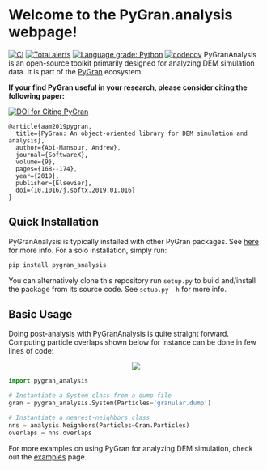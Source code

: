 # Welcome to the PyGran.analysis webpage!
[//]: # (Badges)
[![CI](https://github.com/Andrew-AbiMansour/PyGranAnalysis/actions/workflows/test.yaml/badge.svg)](https://github.com/Andrew-AbiMansour/PyGranAnalysis/actions/workflows/test.yaml)
[![Total alerts](https://img.shields.io/lgtm/alerts/g/Andrew-AbiMansour/PyGranAnalysis.svg?logo=lgtm&logoWidth=18)](https://lgtm.com/projects/g/Andrew-AbiMansour/PyGranAnalysis/alerts/)
[![Language grade: Python](https://img.shields.io/lgtm/grade/python/g/Andrew-AbiMansour/PyGranAnalysis.svg?logo=lgtm&logoWidth=18)](https://lgtm.com/projects/g/Andrew-AbiMansour/PyGranAnalysis/context:python)
[![codecov](https://codecov.io/gh/Andrew-AbiMansour/PyGranAnalysis/branch/master/graph/badge.svg)](https://codecov.io/gh/Andrew-AbiMansour/PyGranAnalysis/branch/master)
PyGranAnalysis is an open-source toolkit primarily designed for analyzing DEM simulation data. It is part of the [PyGran](http://www.pygran.org) ecosystem. 

**If your find PyGran useful in your research, please consider citing the following paper:**

[![DOI for Citing PyGran](https://img.shields.io/badge/DOI-10.1021%2Facs.jctc.5b00056-blue.svg)](https://doi.org/10.1016/j.softx.2019.01.016)

```
@article{aam2019pygran,
  title={PyGran: An object-oriented library for DEM simulation and analysis},
  author={Abi-Mansour, Andrew},
  journal={SoftwareX},
  volume={9},
  pages={168--174},
  year={2019},
  publisher={Elsevier},
  doi={10.1016/j.softx.2019.01.016}
}
```

## Quick Installation
PyGranAnalysis is typically installed with other PyGran packages. See [here](http://andrew-abimansour.github.io/PyGran/docs/introduction.html#installation) for more info. For a solo installation, simply run:
```bash
pip install pygran_analysis
```
You can alternatively clone this repository run ``setup.py`` to build and/install the package from its source code. See ``setup.py -h`` for more info.

## Basic Usage
Doing post-analysis with PyGranAnalysis is quite straight forward. Computing particle overlaps shown below for instance can be done in few lines of code:

<p style="text-align:center;"><img src="http://andrew-abimansour.github.io/PyGran/images/overlap-hist.png"></p>

```python
import pygran_analysis

# Instantiate a System class from a dump file
gran = pygran_analysis.System(Particles='granular.dump')

# Instantiate a nearest-neighbors class
nns = analysis.Neighbors(Particles=Gran.Particles)
overlaps = nns.overlaps
```
For more examples on using PyGran for analyzing DEM simulation, check out the <a href="http://andrew-abimansour.github.io/PyGran/tests/examples.html">examples</a> page.
